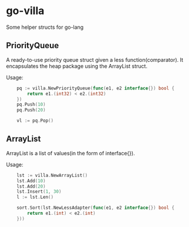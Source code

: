 go-villa
========

Some helper structs for go-lang

PriorityQueue
-------------
A ready-to-use priority queue struct given a less function(comparator). It encapsulates the heap package using the ArrayList struct.

Usage:
```go
    pq := villa.NewPriorityQueue(func(e1, e2 interface{}) bool {
        return e1.(int32) < e2.(int32)
    })
    pq.Push(10)
    pq.Push(20)

    vl := pq.Pop()
```

ArrayList
---------
ArrayList is a list of values(in the form of interface{}).

Usage:
```go
    lst := villa.NewArrayList()
    lst.Add(10)
    lst.Add(20)
    lst.Insert(1, 30)
    l := lst.Len()

    sort.Sort(lst.NewLessAdapter(func(e1, e2 interface{}) bool {
        return e1.(int) < e2.(int)
    }))
```
